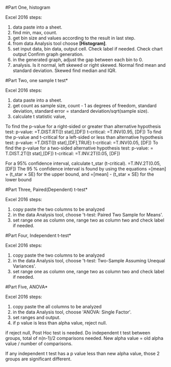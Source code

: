 #Part One, histogram

Excel 2016 steps:
1. data paste into a sheet. 
2. find min, max, count.
3. get bin size and values according to the result in last step. 
4. from data Analysis tool choose **[Histogram]**.
5. set input data, bin data, output cell. Check label if needed. Check chart output Confirm graph generation. 
6. in the generated graph, adjust the gap between each bin to 0. 
7. analysis. Is it normal, left skewed or right skewed. Normal find mean and standard deviation. Skewed find median and IQR. 


#Part Two, one sample t test*

Excel 2016 steps:
1. data paste into a sheet.
2. get count as sample size, count - 1 as degrees of freedom, standard deviation, standard error = standard deviation/sqrt(sample size).
3. calculate t statistic value, 

To find the p-value for a right-sided or greater than alternative hypothesis test:
	p-value: =T.DIST.RT([t stat],[DF])
	t-critical: =T.INV(0.95, [DF])
To find the p-value and t-critical for a left-sided or less than alternative hypothesis test:
	p-value: =T.DIST([t stat],[DF],TRUE)
	t-critical: =T.INV(0.05, [DF])
To find the p-value for a two-sided alternative hypothesis test:
	p-value: = T.DIST.2T([t stat],[DF])
	t-critical: =T.INV.2T(0.05, [DF])

For a 95% confidence interval, calculate t_star (t-critical). =T.INV.2T(0.05,[DF])
The 95 % confidence interval is found by using the equations =[mean] + (t_star × SE) for the
upper bound, and =[mean] - (t_star × SE) for the lower bound


#Part Three, Paired(Dependent) t-test*

Excel 2016 steps:
1. copy paste the two columns to be analyzed
2. in the data Analysis tool, choose 't-test: Paired Two Sample for Means'. 
3. set range one as column one, range two as column two and check label if needed. 



#Part Four, Independent t-test*

Excel 2016 steps:
1. copy paste the two columns to be analyzed
2. in the data Analysis tool, choose 't-test: Two-Sample Assuming Unequal Variances'. 
3. set range one as column one, range two as column two and check label if needed.


#Part Five, ANOVA*

Excel 2016 steps:
1. copy paste the all columns to be analyzed
2. in the data Analysis tool, choose 'ANOVA: Single Factor'. 
3. set ranges and output.
4. if p value is less than alpha value, reject null.
 
if reject null, Post Hoc test is needed.
Do independent t test between groups, total of n(n-1)/2 comparisons needed. 
New alpha value = old alpha value / number of comparisons. 

If any independent t test has a p value less than new alpha value, those 2 groups are significant different. 






